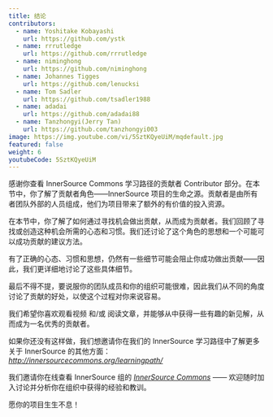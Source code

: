 ```yaml
---
title: 结论
contributors:
  - name: Yoshitake Kobayashi
    url: https://github.com/ystk
  - name: rrrutledge
    url: https://github.com/rrrutledge
  - name: niminghong
    url: https://github.com/niminghong
  - name: Johannes Tigges
    url: https://github.com/lenucksi
  - name: Tom Sadler
    url: https://github.com/tsadler1988
  - name: adadai
    url: https://github.com/adadai88
  - name: Tanzhongyi(Jerry Tan)
    url: https://github.com/tanzhongyi003
image: https://img.youtube.com/vi/5SztKQyeUiM/mqdefault.jpg
featured: false
weight: 6
youtubeCode: 5SztKQyeUiM
---
```

<div class="paragraph">
<p>感谢你查看 InnerSource Commons 学习路径的贡献者 Contributor 部分。在本节中，你了解了贡献者角色——InnerSource 项目的生命之源。贡献者是由所有者团队外部的人员组成，他们为项目带来了额外的有价值的投入资源。</p>
</div>
<div class="paragraph">
<p>在本节中，你了解了如何通过寻找机会做出贡献，从而成为贡献者。我们回顾了寻找或创造这种机会所需的心态和习惯。我们还讨论了这个角色的思想和一个可能可以成功贡献的建议方法。</p>
</div>
<div class="paragraph">
<p>有了正确的心态、习惯和思想，仍然有一些细节可能会阻止你成功做出贡献——因此，我们更详细地讨论了这些具体细节。</p>
</div>
<div class="paragraph">
<p>最后不得不提，要说服你的团队成员和你的组织可能很难，因此我们从不同的角度讨论了贡献的好处，以使这个过程对你来说容易。</p>
</div>
<div class="paragraph">
<p>我们希望你喜欢观看视频 和/或 阅读文章，并能够从中获得一些有趣的新见解，从而成为一名优秀的贡献者。</p>
</div>
<div class="paragraph">
<p>如果你还没有这样做，我们想邀请你在我们的 InnerSource 学习路径中了解更多关于 InnerSource 的其他方面： <a href="https://innersourcecommons.org/learningpath/"><em>http://innersourcecommons.org/learningpath/</em></a></p>
</div>
<div class="paragraph">
<p>我们邀请你在线查看 InnerSource 组的 <a href="http://innersourcecommons.org/"><em>InnerSource Commons</em></a> —— 欢迎随时加入讨论并分析你在组织中获得的经验和教训。</p>
</div>
<div class="paragraph">
<p>愿你的项目生生不息！</p>
</div>
<!--- This file autogenerated from https://github.com/InnerSourceCommons/InnerSourceLearningPath/blob/master/scripts -->